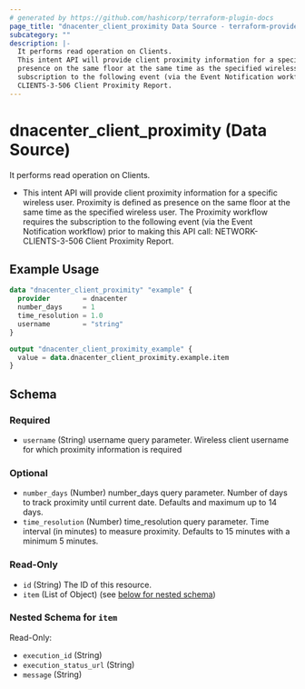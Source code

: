 ```yaml
---
# generated by https://github.com/hashicorp/terraform-plugin-docs
page_title: "dnacenter_client_proximity Data Source - terraform-provider-dnacenter"
subcategory: ""
description: |-
  It performs read operation on Clients.
  This intent API will provide client proximity information for a specific wireless user. Proximity is defined as
  presence on the same floor at the same time as the specified wireless user. The Proximity workflow requires the
  subscription to the following event (via the Event Notification workflow) prior to making this API call: NETWORK-
  CLIENTS-3-506 Client Proximity Report.
---
```


# dnacenter_client_proximity (Data Source)

It performs read operation on Clients.

- This intent API will provide client proximity information for a specific wireless user. Proximity is defined as
presence on the same floor at the same time as the specified wireless user. The Proximity workflow requires the
subscription to the following event (via the Event Notification workflow) prior to making this API call: NETWORK-
CLIENTS-3-506 Client Proximity Report.

## Example Usage

```terraform
data "dnacenter_client_proximity" "example" {
  provider        = dnacenter
  number_days     = 1
  time_resolution = 1.0
  username        = "string"
}

output "dnacenter_client_proximity_example" {
  value = data.dnacenter_client_proximity.example.item
}
```

<!-- schema generated by tfplugindocs -->
## Schema

### Required

- `username` (String) username query parameter. Wireless client username for which proximity information is required

### Optional

- `number_days` (Number) number_days query parameter. Number of days to track proximity until current date. Defaults and maximum up to 14 days.
- `time_resolution` (Number) time_resolution query parameter. Time interval (in minutes) to measure proximity. Defaults to 15 minutes with a minimum 5 minutes.

### Read-Only

- `id` (String) The ID of this resource.
- `item` (List of Object) (see [below for nested schema](#nestedatt--item))

<a id="nestedatt--item"></a>
### Nested Schema for `item`

Read-Only:

- `execution_id` (String)
- `execution_status_url` (String)
- `message` (String)
